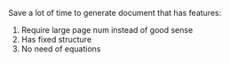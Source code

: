 Save a lot of time to generate document that has features:
1. Require large page num instead of good sense
2. Has fixed structure
3. No need of equations
